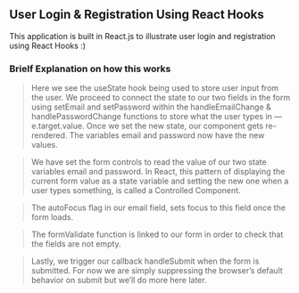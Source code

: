 
## User Login & Registration Using React Hooks

This application is built in React.js to illustrate user login and registration using React Hooks :)

### Brielf Explanation on how this works

> Here we see the useState hook being used to store user input from the user. We proceed to connect the state to our two fields in the form using setEmail and setPassword within the handleEmailChange & handlePasswordChange functions to store what the user types in — e.target.value. Once we set the new state, our component gets re-rendered. The variables email and password now have the new values.


>We have set the form controls to read the value of our two state variables email and password. In React, this pattern of displaying the current form value as a state variable and setting the new one when a user types something, is called a Controlled Component.

>The autoFocus flag in our email field, sets focus to this field once the form loads.


> The formValidate function is linked to our form in order to check that the fields are not empty.

>Lastly, we trigger our callback handleSubmit when the form is submitted. For now we are simply suppressing the browser’s default behavior on submit but we’ll do more here later.
